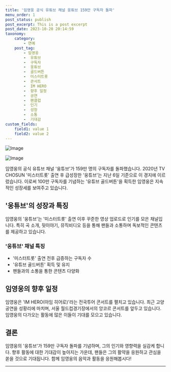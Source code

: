 ```yaml
---
title: '임영웅 공식 유튜브 채널 웅튜브 159만 구독자 돌파'
menu_order: 1
post_status: publish
post_excerpt: This is a post excerpt
post_date: 2023-10-20 20:14:59
taxonomy:
    category:
        - 연예
    post_tag:
        - 임영웅
        -  유튜브
        -  구독자
        -  웅튜브
        -  골드버튼
        -  미스터트롯
        -  콘서트
        -  IM HERO
        -  향후 일정
        -  공연
        -  팬클럽
        -  인기
        -  성장
        -  소통
        -  기대감
custom_fields:
    field1: value 1
    field2: value 2
---
```


![Image](https://ssl.pstatic.net/mimgnews/image/311/2024/02/06/0001689073_001_20240206085111004.jpg?type=w540)

![Image](https://mimgnews.pstatic.net/image/311/2024/02/06/0001689073_002_20240206085111044.jpg?type=w540)


임영웅의 공식 유튜브 채널 '웅튜브'가 159만 명의 구독자를 돌파했습니다. 2020년 TV CHOSUN '미스터트롯' 출연 후 급성장한 '웅튜브'는 지난 6일 기준으로 이 경지에 이르렀습니다. 이로써 100만 구독자를 기념하는 '유튜브 골드버튼'을 획득한 임영웅은 지속적인 성장세를 보여주고 있습니다.

## '웅튜브'의 성장과 특징
임영웅의 '웅튜브'는 '미스터트롯' 출연 이후 꾸준한 영상 업로드로 인기를 모은 채널입니다. 특히 곡 소개, 뒷이야기, 뮤직비디오 등을 통해 팬들과 소통하며 독보적인 콘텐츠를 제공하고 있습니다.

### '웅튜브' 채널 특징
- '미스터트롯' 출연 전후 급증하는 구독자 수
- '유튜브 골드버튼' 획득 및 유지
- 팬들과의 소통을 통한 콘텐츠 다양화

## 임영웅의 향후 일정
임영웅은 'IM HERO(아임 히어로)'라는 전국투어 콘서트를 펼치고 있습니다. 최근 고양 공연을 성황리에 마치며, 서울 월드컵경기장에서의 앙코르 콘서트를 앞두고 있습니다. 임영웅의 다가오는 활동에 많은 이들이 기대를 모으고 있습니다.

## 결론
임영웅의 '웅튜브'가 159만 구독자 돌파를 기념하며, 그의 인기와 영향력을 실감케 합니다. 향후 활동에 대한 기대감이 높아지는 가운데, 팬들은 그의 활약을 응원하고 관심을 쏟을 것으로 기대됩니다. 함께 임영웅의 음악과 활동을 응원해봅시다!

---
